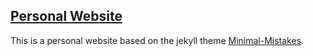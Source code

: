 ## [Personal Website](sakshambhutani.xyz)

This is a personal website based on the jekyll theme [Minimal-Mistakes](https://github.com/mmistakes/minimal-mistakes).